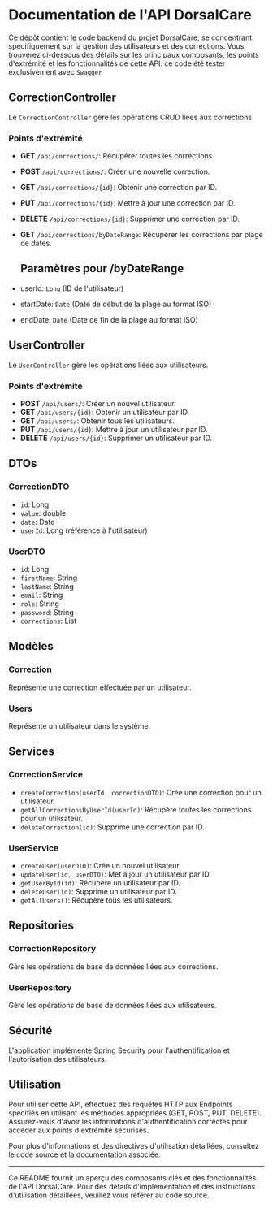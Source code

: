 # Documentation de l'API DorsalCare

Ce dépôt contient le code backend du projet DorsalCare, se concentrant spécifiquement sur la gestion des utilisateurs et des corrections. Vous trouverez ci-dessous des détails sur les principaux composants, les points d'extrémité et les fonctionnalités de cette API. ce code été tester exclusivement avec `Swagger`

## CorrectionController

Le `CorrectionController` gère les opérations CRUD liées aux corrections.

### Points d'extrémité

- **GET** `/api/corrections/`: Récupérer toutes les corrections.
- **POST** `/api/corrections/`: Créer une nouvelle correction.
- **GET** `/api/corrections/{id}`: Obtenir une correction par ID.
- **PUT** `/api/corrections/{id}`: Mettre à jour une correction par ID.
- **DELETE** `/api/corrections/{id}`: Supprimer une correction par ID.
- **GET** `/api/corrections/byDateRange`: Récupérer les corrections par plage de dates.

  ## Paramètres pour /byDateRange
- userId: `Long` (ID de l'utilisateur)
- startDate: `Date` (Date de début de la plage au format ISO)
- endDate: `Date` (Date de fin de la plage au format ISO)

## UserController

Le `UserController` gère les opérations liées aux utilisateurs.

### Points d'extrémité

- **POST** `/api/users/`: Créer un nouvel utilisateur.
- **GET** `/api/users/{id}`: Obtenir un utilisateur par ID.
- **GET** `/api/users/`: Obtenir tous les utilisateurs.
- **PUT** `/api/users/{id}`: Mettre à jour un utilisateur par ID.
- **DELETE** `/api/users/{id}`: Supprimer un utilisateur par ID.

## DTOs

### CorrectionDTO

- `id`: Long
- `value`: double
- `date`: Date
- `userId`: Long (référence à l'utilisateur)

### UserDTO

- `id`: Long
- `firstName`: String
- `lastName`: String
- `email`: String
- `role`: String
- `password`: String
- `corrections`: List<CorrectionDTO>

## Modèles

### Correction

Représente une correction effectuée par un utilisateur.

### Users

Représente un utilisateur dans le système.

## Services

### CorrectionService

- `createCorrection(userId, correctionDTO)`: Crée une correction pour un utilisateur.
- `getAllCorrectionsByUserId(userId)`: Récupère toutes les corrections pour un utilisateur.
- `deleteCorrection(id)`: Supprime une correction par ID.

### UserService

- `createUser(userDTO)`: Crée un nouvel utilisateur.
- `updateUser(id, userDTO)`: Met à jour un utilisateur par ID.
- `getUserById(id)`: Récupère un utilisateur par ID.
- `deleteUser(id)`: Supprime un utilisateur par ID.
- `getAllUsers()`: Récupère tous les utilisateurs.

## Repositories

### CorrectionRepository

Gère les opérations de base de données liées aux corrections.

### UserRepository

Gère les opérations de base de données liées aux utilisateurs.

## Sécurité

L'application implémente Spring Security pour l'authentification et l'autorisation des utilisateurs.

## Utilisation

Pour utiliser cette API, effectuez des requêtes HTTP aux Endpoints spécifiés en utilisant les méthodes appropriées (GET, POST, PUT, DELETE). Assurez-vous d'avoir les informations d'authentification correctes pour accéder aux points d'extrémité sécurisés.

Pour plus d'informations et des directives d'utilisation détaillées, consultez le code source et la documentation associée.

---

Ce README fournit un aperçu des composants clés et des fonctionnalités de l'API DorsalCare. Pour des détails d'implémentation et des instructions d'utilisation détaillées, veuillez vous référer au code source.
